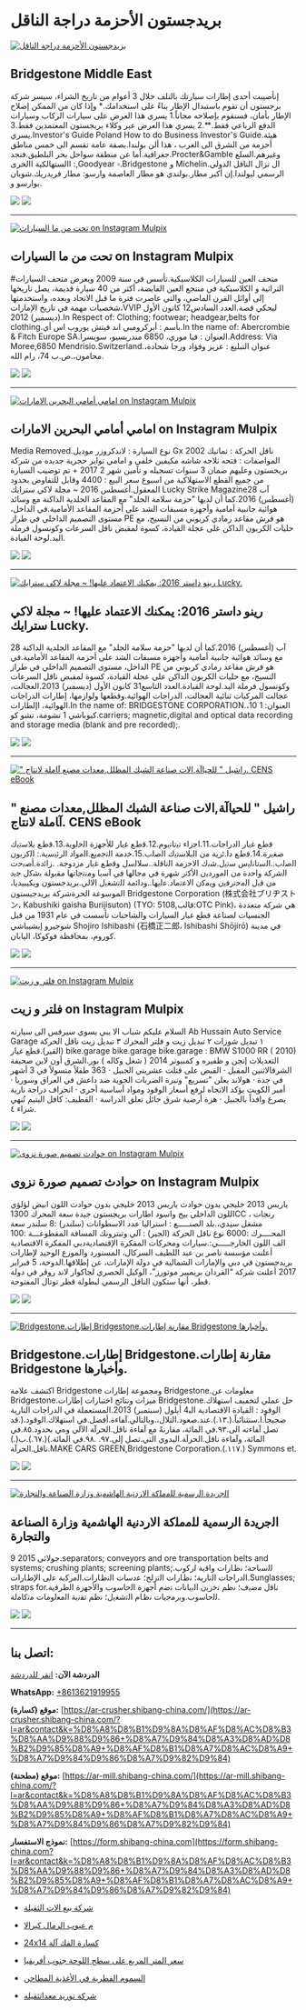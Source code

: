 # بريدجستون الأحزمة دراجة الناقل

<a href="https://swt.shibang-china.com/?l=ar&img&k=%D8%A8%D8%B1%D9%8A%D8%AF%D8%AC%D8%B3%D8%AA%D9%88%D9%86+%D8%A7%D9%84%D8%A3%D8%AD%D8%B2%D9%85%D8%A9+%D8%AF%D8%B1%D8%A7%D8%AC%D8%A9+%D8%A7%D9%84%D9%86%D8%A7%D9%82%D9%84" target="_blank">![بريدجستون الأحزمة دراجة الناقل](http://static.shibang-china.com/all-800x300/711.jpg)</a>

## Bridgestone Middle East
إنأصيبت أحدى إطارات سيارتك بالتلف خلال 3 أعوام من تاريخ الشراء، سيسر شركة برجستون أن تقوم باستبدال الإطار بناءً على استخدامك.* وإذا كان من الممكن إصلاح الإطار بأمان، فسنقوم بإصلاحه مجاناً.1 يسري هذا العرض على سيارات الركاب وسيارات الدفع الرباعي فقط.**.2 يسري هذا العرض عبر وكلاء بريجستون المعتمدين فقط.3 يسري.Investor&#39;s Guide Poland How to do Business Investor&#39;s Guide.هيئة أحزمة من الشرق الى الغرب ، هذا ألن بولندا.بصفة عامة تقسم الى خمس مناطق جغرافية.أما عن منطقة سواحل بحر البلطيق.فنجد.Procter&amp;Gamble وغيرهم.السلع االستهالكية االخرى :,Goodyear ▫.Bridgestone و Michelin.ال تزال الناقل الدولي الرسمي لبولندا.إن أكبر مطار.بولندي هو مطار العاصمة وارسو: مطار فريدريك.شوبان بوارسو و.


<a href="https://whatsapp.shibangsoft.com/WhatsApp.php" target="_blank" title="WhatsApp">![](http://static.shibang-china.com/icon/whatsapp.png)</a> <a href="https://swt.shibang-china.com/?l=ar&icon&k=%D8%A8%D8%B1%D9%8A%D8%AF%D8%AC%D8%B3%D8%AA%D9%88%D9%86+%D8%A7%D9%84%D8%A3%D8%AD%D8%B2%D9%85%D8%A9+%D8%AF%D8%B1%D8%A7%D8%AC%D8%A9+%D8%A7%D9%84%D9%86%D8%A7%D9%82%D9%84" target="_blank">![](http://static.shibang-china.com/icon/chat-ar.png)</a>

---

<a href="https://swt.shibang-china.com/?l=ar&img&k=%D8%A8%D8%B1%D9%8A%D8%AF%D8%AC%D8%B3%D8%AA%D9%88%D9%86+%D8%A7%D9%84%D8%A3%D8%AD%D8%B2%D9%85%D8%A9+%D8%AF%D8%B1%D8%A7%D8%AC%D8%A9+%D8%A7%D9%84%D9%86%D8%A7%D9%82%D9%84" target="_blank">![تحت من ما السيارات on Instagram Mulpix](http://static.shibang-china.com/all-800x300/936.jpg)</a>

## تحت من ما السيارات on Instagram Mulpix
#متحف العين للسيارات الكلاسيكية.تأسس في سنة 2009 ويعرض متحف السيارات التراثية و الكلاسيكية في منتجع العين الفايضة، أكثر من 40 سيارة قديمة، يصل تاريخها إلى أوائل القرن الماضي، والتي عاصرت فترة ما قبل الاتحاد وبعده، واستخدمتها شخصيات مهمة في تاريخ الإمارات،VVIP ليحكي قصة.العدد السادس12 كانون الأول (ديسمبر) 2012.In Respect of: Clothing; footwear; headgear,belts for clothing.بأسم : أبركرومبي اند فيتش يوروب اس أي.In the name of: Abercrombie &amp; Fitch Europe SA.العنوان : فيا موري، 6850 مندريسيو، سويسرا.Address: Via Moree,6850 Mendrisio.Switzerland.عنوان التبليغ : عزيز وفؤاد ورجا شحادة، محامون،.ص.ب 74، رام الله.


<a href="https://whatsapp.shibangsoft.com/WhatsApp.php" target="_blank" title="WhatsApp">![](http://static.shibang-china.com/icon/whatsapp.png)</a> <a href="https://swt.shibang-china.com/?l=ar&icon&k=%D8%A8%D8%B1%D9%8A%D8%AF%D8%AC%D8%B3%D8%AA%D9%88%D9%86+%D8%A7%D9%84%D8%A3%D8%AD%D8%B2%D9%85%D8%A9+%D8%AF%D8%B1%D8%A7%D8%AC%D8%A9+%D8%A7%D9%84%D9%86%D8%A7%D9%82%D9%84" target="_blank">![](http://static.shibang-china.com/icon/chat-ar.png)</a>

---

<a href="https://swt.shibang-china.com/?l=ar&img&k=%D8%A8%D8%B1%D9%8A%D8%AF%D8%AC%D8%B3%D8%AA%D9%88%D9%86+%D8%A7%D9%84%D8%A3%D8%AD%D8%B2%D9%85%D8%A9+%D8%AF%D8%B1%D8%A7%D8%AC%D8%A9+%D8%A7%D9%84%D9%86%D8%A7%D9%82%D9%84" target="_blank">![امامي أمامي البحرين الامارات on Instagram Mulpix](http://static.shibang-china.com/all-800x300/1426.jpg)</a>

## امامي أمامي البحرين الامارات on Instagram Mulpix
Media Removed.نوع السيارة : لاندكروزر موديل Gx 2002 ناقل الحركة : تماتيك المواصفات : فتحه ثلاجه شاشه مكيفين خلفي و امامي تواير حجرية جديده من شركة بريجستون وعليهم ضمان 3 سنوات تسجيله و تآمين شهر 2 2017 + تم توضيب السيارة من جميع القطع الاستهلاكية من اسبوع سعر البيع : 4400 وقابل للتفاوض بحدود المعقول.أغسطس 2016 ~ مجلة لاكي سترايك Lucky Strike Magazine28 آب (أغسطس) 2016.كما أن لديها &quot;حزمة سلامة الجلد&quot; مع المقاعد الجلدية الداكنة مع وسائد هوائية جانبية أمامية وأجهزة مسبقات الشد على أحزمة المقاعد الأمامية.في الداخل، مستوى التصميم الداخلي في طراز PE هو فرش مقاعد رمادي كربوني من النسيج، مع حليات الكربون الداكن على عجلة القيادة، كسوة لمقبض ناقل السرعات وكونسول فرملة اليد.لوحة القيادة.


<a href="https://whatsapp.shibangsoft.com/WhatsApp.php" target="_blank" title="WhatsApp">![](http://static.shibang-china.com/icon/whatsapp.png)</a> <a href="https://swt.shibang-china.com/?l=ar&icon&k=%D8%A8%D8%B1%D9%8A%D8%AF%D8%AC%D8%B3%D8%AA%D9%88%D9%86+%D8%A7%D9%84%D8%A3%D8%AD%D8%B2%D9%85%D8%A9+%D8%AF%D8%B1%D8%A7%D8%AC%D8%A9+%D8%A7%D9%84%D9%86%D8%A7%D9%82%D9%84" target="_blank">![](http://static.shibang-china.com/icon/chat-ar.png)</a>

---

<a href="https://swt.shibang-china.com/?l=ar&img&k=%D8%A8%D8%B1%D9%8A%D8%AF%D8%AC%D8%B3%D8%AA%D9%88%D9%86+%D8%A7%D9%84%D8%A3%D8%AD%D8%B2%D9%85%D8%A9+%D8%AF%D8%B1%D8%A7%D8%AC%D8%A9+%D8%A7%D9%84%D9%86%D8%A7%D9%82%D9%84" target="_blank">![رينو داستر 2016: يمكنك الاعتماد عليها! ~ مجلة لاكي سترايك Lucky.](http://static.shibang-china.com/all-800x300/36.jpg)</a>

## رينو داستر 2016: يمكنك الاعتماد عليها! ~ مجلة لاكي سترايك Lucky.
28 آب (أغسطس) 2016.كما أن لديها &quot;حزمة سلامة الجلد&quot; مع المقاعد الجلدية الداكنة مع وسائد هوائية جانبية أمامية وأجهزة مسبقات الشد على أحزمة المقاعد الأمامية.في الداخل، مستوى التصميم الداخلي في طراز PE هو فرش مقاعد رمادي كربوني من النسيج، مع حليات الكربون الداكن على عجلة القيادة، كسوة لمقبض ناقل السرعات وكونسول فرملة اليد.لوحة القيادة.العدد التاسع31 كانون الأول (ديسمبر) 2013.العجالت، عجالت المركبات ثنائية العجالت، الدراجات الهوائية.وقطعها ولوازمها، إطارات الدراجات الهوائية، اإلطارات.In the name of: BRIDGESTONE CORPORATION.العنوان: 1 10، كيوباشي 1 تشومة، تشو كو.carriers; magnetic,digital and optical data recording and storage media (blank and pre recorded);.


<a href="https://whatsapp.shibangsoft.com/WhatsApp.php" target="_blank" title="WhatsApp">![](http://static.shibang-china.com/icon/whatsapp.png)</a> <a href="https://swt.shibang-china.com/?l=ar&icon&k=%D8%A8%D8%B1%D9%8A%D8%AF%D8%AC%D8%B3%D8%AA%D9%88%D9%86+%D8%A7%D9%84%D8%A3%D8%AD%D8%B2%D9%85%D8%A9+%D8%AF%D8%B1%D8%A7%D8%AC%D8%A9+%D8%A7%D9%84%D9%86%D8%A7%D9%82%D9%84" target="_blank">![](http://static.shibang-china.com/icon/chat-ar.png)</a>

---

<a href="https://swt.shibang-china.com/?l=ar&img&k=%D8%A8%D8%B1%D9%8A%D8%AF%D8%AC%D8%B3%D8%AA%D9%88%D9%86+%D8%A7%D9%84%D8%A3%D8%AD%D8%B2%D9%85%D8%A9+%D8%AF%D8%B1%D8%A7%D8%AC%D8%A9+%D8%A7%D9%84%D9%86%D8%A7%D9%82%D9%84" target="_blank">![&quot; راﺷﻴﻞ &quot; ﻟﻠﺤﻴﺎآﺔ,اﻻت ﺻﻨﺎﻋﺔ اﻟﺸﺒﻚ اﻟﻤﻈﻠﻞ,ﻣﻌﺪات ﻣﺼﻨﻊ آﺎﻣﻠﺔ ﻻﻧﺘﺎج. CENS eBook](http://static.shibang-china.com/all-800x300/1450.jpg)</a>

## &quot; راﺷﻴﻞ &quot; ﻟﻠﺤﻴﺎآﺔ,اﻻت ﺻﻨﺎﻋﺔ اﻟﺸﺒﻚ اﻟﻤﻈﻠﻞ,ﻣﻌﺪات ﻣﺼﻨﻊ آﺎﻣﻠﺔ ﻻﻧﺘﺎج. CENS eBook
ﻗطﻊ ﻏﯾﺎر اﻟدراﺟﺎت.11.اﺟزاء ﺗﯾﺗﺎﻧﯾوم.12.ﻗطﻊ ﻏﯾﺎر ﻟﻸﺟﮭزة اﻟﺧﻟوﯾﺔ.13.ﻗطﻊ ﺑﻼﺳﺗﯾك ﺻﻐﯾرة.14.ﻗطﻊ دا.ﺋرﯾﺔ ﻣن اﻟﺑﻼﺳﺗﯾك اﻟﺻﻟب.15.ﺧدﻣﺔ اﻟﺗﺟﻣﯾﻊ.اﻟﻣواد اﻟرﺋﯾﺳﯾﺔ.: اﻟﮐرﺑون اﻟﺻﻟب..اﻟﺳﺗﺎﻧﻟﯾس ﺳﺗﯾل.ﺷﺑك اﻻﺣزﻣﺔ اﻟﻧﺎﻗﻟﺔ..ﺳﻼﻟﺳل وﻗطﻊ ﻏﯾﺎر ﻣزدوﺟﺔ. .زاﺋدة.أﺻﺑﺣت اﻟﺷرﮐﺔ واﺣدة ﻣن اﻟﻣوردﯾن اﻷﮐﺛر ﺷﮭرة ﻓﻲ ﻣﺟﺎﻟﮭﺎ ﻓﻲ آﺳﯾﺎ وﻣﻧﺗﺟﺎﺗﮭﺎ ﻣﻘﺑوﻟﺔ ﺑﺷﮐل ﺟﯾد ﻣن ﻗﺑل اﻟﻣﺣﺗرﻓﯾن وﯾﻣﮐن اﻻﻋﺗﻣﺎد.ﻋﻟﯾﮭﺎ..وداﺋﻣﺔ ﻟﻟﺗﺷﻐﯾل اﻻﻟﻲ.بريدجستون ويكيبيديا، الموسوعة الحرةشركة بريدجيستون Bridgestone Corporation (株式会社ブリヂストン، Kabushiki gaisha Burijisuton) (TYO: 5108,قالب:OTC Pink)، هي شركة متعددة الجنسيات لصناعة قطع غيار السيارات والشاحنات تأسست في عام 1931 من قبل شوجيرو إيشيباشي Shojiro Ishibashi (石橋正二郎، Ishibashi Shōjirō) في مدينة كوروم، بمحافظة فوكوكا، اليابان.


<a href="https://whatsapp.shibangsoft.com/WhatsApp.php" target="_blank" title="WhatsApp">![](http://static.shibang-china.com/icon/whatsapp.png)</a> <a href="https://swt.shibang-china.com/?l=ar&icon&k=%D8%A8%D8%B1%D9%8A%D8%AF%D8%AC%D8%B3%D8%AA%D9%88%D9%86+%D8%A7%D9%84%D8%A3%D8%AD%D8%B2%D9%85%D8%A9+%D8%AF%D8%B1%D8%A7%D8%AC%D8%A9+%D8%A7%D9%84%D9%86%D8%A7%D9%82%D9%84" target="_blank">![](http://static.shibang-china.com/icon/chat-ar.png)</a>

---

<a href="https://swt.shibang-china.com/?l=ar&img&k=%D8%A8%D8%B1%D9%8A%D8%AF%D8%AC%D8%B3%D8%AA%D9%88%D9%86+%D8%A7%D9%84%D8%A3%D8%AD%D8%B2%D9%85%D8%A9+%D8%AF%D8%B1%D8%A7%D8%AC%D8%A9+%D8%A7%D9%84%D9%86%D8%A7%D9%82%D9%84" target="_blank">![فلتر و زيت on Instagram Mulpix](http://static.shibang-china.com/all-800x300/774.jpg)</a>

## فلتر و زيت on Instagram Mulpix
السلام عليكم شباب الا يبي يسوي سيرفس الى سيارته Ab Hussain Auto Service Garage ١ تبديل شوزات ٢ تبديل زيت و فلتر المحرك ٣ تبديل زيت ناقل الحركة (القير).قطع غيار bike.garage bike.garage bike.garage :    BMW S1000 RR ( 2010) التعديلات إنجن و ظفيره و كمبيوتر 2014 ( شغل وكاله ) بور.الشرق أون لاين صحيفة الشرقالاثنين المقبل &middot; القبض على قتلت عشريني الجبيل &middot; 363 طفلاً متسولاً في 3 أشهر في جدة &middot; هولاند يعلن &quot;تسريع&quot; وتيرة الضربات الجوية ضد داعش في العراق وسوريا &middot; أمير الكويت يؤكد الاتجاه لرفع أسعار الوقود ومواد أساسية أخرى &middot; انحراف دراجة نارية يصرع وافداً بالجبيل &middot; هزة أرضية شرق حائل تعلق الدراسة &middot; القطيف: كافل اليتيم تُنهي شراء ٤.


<a href="https://whatsapp.shibangsoft.com/WhatsApp.php" target="_blank" title="WhatsApp">![](http://static.shibang-china.com/icon/whatsapp.png)</a> <a href="https://swt.shibang-china.com/?l=ar&icon&k=%D8%A8%D8%B1%D9%8A%D8%AF%D8%AC%D8%B3%D8%AA%D9%88%D9%86+%D8%A7%D9%84%D8%A3%D8%AD%D8%B2%D9%85%D8%A9+%D8%AF%D8%B1%D8%A7%D8%AC%D8%A9+%D8%A7%D9%84%D9%86%D8%A7%D9%82%D9%84" target="_blank">![](http://static.shibang-china.com/icon/chat-ar.png)</a>

---

<a href="https://swt.shibang-china.com/?l=ar&img&k=%D8%A8%D8%B1%D9%8A%D8%AF%D8%AC%D8%B3%D8%AA%D9%88%D9%86+%D8%A7%D9%84%D8%A3%D8%AD%D8%B2%D9%85%D8%A9+%D8%AF%D8%B1%D8%A7%D8%AC%D8%A9+%D8%A7%D9%84%D9%86%D8%A7%D9%82%D9%84" target="_blank">![حوادث تصميم صورة نزوى on Instagram Mulpix](http://static.shibang-china.com/all-800x300/295.jpg)</a>

## حوادث تصميم صورة نزوى on Instagram Mulpix
ياريس 2013 خليجي بدون حوادث ياريس 2013 خليجي بدون حوادث اللون ابيض لؤلؤي اللون الداخلي بيج واسود اطارات بريجستون جيدة سعة المحرك 1300CC رنجات ، مشغل سيدي،.بلد الصنـــــع : استراليا عدد الاسطوانات (سلندر) :8 سلندر سعة المحــــرك :6000 نوع ناقل الحركة (الجير) : آلي وتبترونك المسافة المقطوعـــة :100 الف اللون الخارجـــــي:.سيارات ومحركات المفكرة الإقتصاديةدبي المفكرة الاقتصادية أعلنت مؤسسة ناصر بن عبد اللطيف السركال، المستورد والموزع الوحيد لإطارات بريدجستون في دبي والإمارات الشمالية في دولة الإمارات، عن إطلاقها.الدوحة، 5 فبراير 2017 أعلنت شركة “الفردان بريميير موتورز”، الوكيل الحصري لجاكوار لاند روڤر في دولة قطر، أنها ستكون الناقل الرسمي لبطولة قطر توتال المفتوحة.


<a href="https://whatsapp.shibangsoft.com/WhatsApp.php" target="_blank" title="WhatsApp">![](http://static.shibang-china.com/icon/whatsapp.png)</a> <a href="https://swt.shibang-china.com/?l=ar&icon&k=%D8%A8%D8%B1%D9%8A%D8%AF%D8%AC%D8%B3%D8%AA%D9%88%D9%86+%D8%A7%D9%84%D8%A3%D8%AD%D8%B2%D9%85%D8%A9+%D8%AF%D8%B1%D8%A7%D8%AC%D8%A9+%D8%A7%D9%84%D9%86%D8%A7%D9%82%D9%84" target="_blank">![](http://static.shibang-china.com/icon/chat-ar.png)</a>

---

<a href="https://swt.shibang-china.com/?l=ar&img&k=%D8%A8%D8%B1%D9%8A%D8%AF%D8%AC%D8%B3%D8%AA%D9%88%D9%86+%D8%A7%D9%84%D8%A3%D8%AD%D8%B2%D9%85%D8%A9+%D8%AF%D8%B1%D8%A7%D8%AC%D8%A9+%D8%A7%D9%84%D9%86%D8%A7%D9%82%D9%84" target="_blank">![Bridgestone.إطارات Bridgestone.مقارنة إطارات Bridgestone وأخبارها.](http://static.shibang-china.com/all-800x300/1086.jpg)</a>

## Bridgestone.إطارات Bridgestone.مقارنة إطارات Bridgestone وأخبارها.
اكتشف علامة Bridgestone ومجموعة إطارات Bridgestone.معلومات عن Bridgestone.ميزات ونتائج اختبارات إطارات Bridgestone.ﺣﻞ ﻋﻤﻠﻲ ﻟﺘﺨﻔﻴﻒ اﺳﺘﻬﻼك اﻟﻮﻗﻮد : اﻟﻘﻴﺎدة اﻻﻗﺘﺼﺎدﻳﺔ اﻟﺒ4 أيلول (سبتمبر) 2013.اﻟﻤﺴﺘﻌﻤﻠﺔ ﻓﻲ اﻟﺪراﺟﺎت اﻟﻨﺎرﻳﺔ ﺿﺠﻴﺠﺎً.ا.ﺳﺘﺜﻨﺎﺋﻴﺎً.(.١٣.).ﻋﻨﺪ.ﺻﻌﻮد.اﻟﺘﻼل،.وﺑﺎﻟﺘﺎﻟﻲ.آﻔﺎءة.أﻓﻀﻞ.ﻓﻲ اﺳﺘﻬﻼك.اﻟﻮﻗﻮد.(.ﻗﺪ ﺗﺼﻞ آﻔﺎءﺗﻪ اﻟﻰ.٩٣.ﻓﻲ اﻟﻤﺎﺋﺔ، ﻣﻘﺎرﻧﺔً ﻣﻊ آﻔﺎءة ﻧﺎﻗﻞ.اﻟﺤﺮآﺔ اﻵﻟﻲ وهﻲ ﺑﺤﺪود.٨٥.ﻓﻲ اﻟﻤﺎﺋﺔ، وآﻔﺎءة ﻧﺎﻗﻞ.اﻟﺤﺮآﺔ.اﻟﻴﺪوي اﻟﺘﻲ.ﺗﺼﻞ إﻟﻰ.٩٧. .٩٨.ﻓﻲ اﻟﻤﺎﺋﺔ.)(.٦٧.).ب(.) ﻧﺎﻗﻞ.اﻟﺤﺮآﺔ.MAKE CARS GREEN,Bridgestone Corporation.(.١١٧.) Symmons et.


<a href="https://whatsapp.shibangsoft.com/WhatsApp.php" target="_blank" title="WhatsApp">![](http://static.shibang-china.com/icon/whatsapp.png)</a> <a href="https://swt.shibang-china.com/?l=ar&icon&k=%D8%A8%D8%B1%D9%8A%D8%AF%D8%AC%D8%B3%D8%AA%D9%88%D9%86+%D8%A7%D9%84%D8%A3%D8%AD%D8%B2%D9%85%D8%A9+%D8%AF%D8%B1%D8%A7%D8%AC%D8%A9+%D8%A7%D9%84%D9%86%D8%A7%D9%82%D9%84" target="_blank">![](http://static.shibang-china.com/icon/chat-ar.png)</a>

---

<a href="https://swt.shibang-china.com/?l=ar&img&k=%D8%A8%D8%B1%D9%8A%D8%AF%D8%AC%D8%B3%D8%AA%D9%88%D9%86+%D8%A7%D9%84%D8%A3%D8%AD%D8%B2%D9%85%D8%A9+%D8%AF%D8%B1%D8%A7%D8%AC%D8%A9+%D8%A7%D9%84%D9%86%D8%A7%D9%82%D9%84" target="_blank">![اﻟﺟرﻳدة اﻟرﺳﻣﻳﺔ ﻟﻠﻣﻣﻠﻛﺔ اﻻردﻧﻳﺔ اﻟﻬﺎﺷﻣﻳﺔ وزارة الصناعة والتجارة](http://static.shibang-china.com/all-800x300/940.jpg)</a>

## اﻟﺟرﻳدة اﻟرﺳﻣﻳﺔ ﻟﻠﻣﻣﻠﻛﺔ اﻻردﻧﻳﺔ اﻟﻬﺎﺷﻣﻳﺔ وزارة الصناعة والتجارة
9 جولائی 2015.separators; conveyors and ore transportation belts and systems; crushing plants; screening plants;.ﻟﻟﺳﺑﺎﺣﺔ؛ ﻧظﺎرات واﻗﯾﺔ ﻟرﮐوب اﻟدراﺟﺎت اﻟﻧﺎرﯾﺔ؛ ﻧظﺎرات اﻟﺗزﻟﺞ؛ ﻋدﺳﺎت اﻟﻧظﺎرات.اﻟﻣرﮐﺑﺔ ﻋﻟﯽ اﻹطﺎرات.Sunglasses; straps for.ﻧﺎﻗل ﻣﺿﯾف؛ ﻧظم ﺗﺧزﯾن اﻟﺑﯾﺎﻧﺎت ﺗﺿم أﺟﮭزة اﻟﺣﺎﺳوب واﻷﺟﮭزة اﻟطرﻓﯾﺔ ﻟﻟﺣﺎﺳوب.وﺑرﻣﺟﯾﺎت ﻧظﺎم اﻟﺗﺷﻐﯾل؛ ﻧظم ﺗﻘﻧﯾﺔ اﻟﻣﻌﻟوﻣﺎت ﻣﺗﮐﺎﻣﻟﺔ.

<a href="https://whatsapp.shibangsoft.com/WhatsApp.php" target="_blank" title="WhatsApp">![](http://static.shibang-china.com/icon/whatsapp.png)</a> <a href="https://swt.shibang-china.com/?l=ar&icon&k=%D8%A8%D8%B1%D9%8A%D8%AF%D8%AC%D8%B3%D8%AA%D9%88%D9%86+%D8%A7%D9%84%D8%A3%D8%AD%D8%B2%D9%85%D8%A9+%D8%AF%D8%B1%D8%A7%D8%AC%D8%A9+%D8%A7%D9%84%D9%86%D8%A7%D9%82%D9%84" target="_blank">![](http://static.shibang-china.com/icon/chat-ar.png)</a>

---
## اتصل بنا:

**الدردشة الآن:** [انقر للدردشة](https://swt.shibang-china.com?l=ar&contact&k=%D8%A8%D8%B1%D9%8A%D8%AF%D8%AC%D8%B3%D8%AA%D9%88%D9%86+%D8%A7%D9%84%D8%A3%D8%AD%D8%B2%D9%85%D8%A9+%D8%AF%D8%B1%D8%A7%D8%AC%D8%A9+%D8%A7%D9%84%D9%86%D8%A7%D9%82%D9%84)

**WhatsApp:**  [+8613621919955](https://whatsapp.shibangsoft.com/WhatsApp.php)

**موقع (كسارة):** [https://ar-crusher.shibang-china.com/](https://ar-crusher.shibang-china.com/?l=ar&contact&k=%D8%A8%D8%B1%D9%8A%D8%AF%D8%AC%D8%B3%D8%AA%D9%88%D9%86+%D8%A7%D9%84%D8%A3%D8%AD%D8%B2%D9%85%D8%A9+%D8%AF%D8%B1%D8%A7%D8%AC%D8%A9+%D8%A7%D9%84%D9%86%D8%A7%D9%82%D9%84)

**موقع (مطحنة):** [https://ar-mill.shibang-china.com/](https://ar-mill.shibang-china.com/?l=ar&contact&k=%D8%A8%D8%B1%D9%8A%D8%AF%D8%AC%D8%B3%D8%AA%D9%88%D9%86+%D8%A7%D9%84%D8%A3%D8%AD%D8%B2%D9%85%D8%A9+%D8%AF%D8%B1%D8%A7%D8%AC%D8%A9+%D8%A7%D9%84%D9%86%D8%A7%D9%82%D9%84)

**نموذج الاستفسار:** [https://form.shibang-china.com](https://form.shibang-china.com?l=ar&contact&k=%D8%A8%D8%B1%D9%8A%D8%AF%D8%AC%D8%B3%D8%AA%D9%88%D9%86+%D8%A7%D9%84%D8%A3%D8%AD%D8%B2%D9%85%D8%A9+%D8%AF%D8%B1%D8%A7%D8%AC%D8%A9+%D8%A7%D9%84%D9%86%D8%A7%D9%82%D9%84)

* [شركة بيع الات الثقيلة](../31/%D8%B4%D8%B1%D9%83%D8%A9%20%D8%A8%D9%8A%D8%B9%20%D8%A7%D9%84%D8%A7%D8%AA%20%D8%A7%D9%84%D8%AB%D9%82%D9%8A%D9%84%D8%A9.md)

* [م عيوب الرمال كيرالا](../31/%D9%85%20%D8%B9%D9%8A%D9%88%D8%A8%20%D8%A7%D9%84%D8%B1%D9%85%D8%A7%D9%84%20%D9%83%D9%8A%D8%B1%D8%A7%D9%84%D8%A7.md)

* [24x14 كسارة الفك آلة](../35/24x14%20%D9%83%D8%B3%D8%A7%D8%B1%D8%A9%20%D8%A7%D9%84%D9%81%D9%83%20%D8%A2%D9%84%D8%A9.md)

* [سعر المتر المربع على سطح اللوحة جنوب أفريقيا](../33/%D8%B3%D8%B9%D8%B1%20%D8%A7%D9%84%D9%85%D8%AA%D8%B1%20%D8%A7%D9%84%D9%85%D8%B1%D8%A8%D8%B9%20%D8%B9%D9%84%D9%89%20%D8%B3%D8%B7%D8%AD%20%D8%A7%D9%84%D9%84%D9%88%D8%AD%D8%A9%20%D8%AC%D9%86%D9%88%D8%A8%20%D8%A3%D9%81%D8%B1%D9%8A%D9%82%D9%8A%D8%A7.md)

* [السموم الفطرية في الأغذية المطاحن](../33/%D8%A7%D9%84%D8%B3%D9%85%D9%88%D9%85%20%D8%A7%D9%84%D9%81%D8%B7%D8%B1%D9%8A%D8%A9%20%D9%81%D9%8A%20%D8%A7%D9%84%D8%A3%D8%BA%D8%B0%D9%8A%D8%A9%20%D8%A7%D9%84%D9%85%D8%B7%D8%A7%D8%AD%D9%86.md)

* [شركة توريد معداتثقيله](../33/%D8%B4%D8%B1%D9%83%D8%A9%20%D8%AA%D9%88%D8%B1%D9%8A%D8%AF%20%D9%85%D8%B9%D8%AF%D8%A7%D8%AA%D8%AB%D9%82%D9%8A%D9%84%D9%87.md)